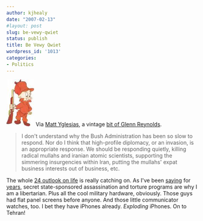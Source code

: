 ```yaml
---
author: kjhealy
date: "2007-02-13"
#layout: post
slug: be-vewy-qwiet
status: publish
title: Be Vewy Qwiet
wordpress_id: '1013'
categories:
- Politics
---
```


![Elmer](elmer.jpg) Via [Matt Yglesias](http://www.matthewyglesias.com/archives/2007/02/assassination_vacation/), a vintage [bit of Glenn Reynolds](http://instapundit.com/archives2/2007/02/post_2501.php).

> I don't understand why the Bush Administration has been so slow to respond. Nor do I think that high-profile diplomacy, or an invasion, is an appropriate response. We should be responding quietly, killing radical mullahs and iranian atomic scientists, supporting the simmering insurgencies within Iran, putting the mullahs' expat business interests out of business, etc.

The whole [24 outlook on life](http://crookedtimber.org/2007/02/10/takin-care-of-business/) is really catching on. As I've been [saying](http://www.crookedtimber.org/2005/12/19/spying-at-home/) for [years](http://www.crookedtimber.org/2004/12/03/freedom-on-the-march/), secret state-sponsored assassination and torture programs are why I am a libertarian. Plus all the cool military hardware, obviously. Those guys had flat panel screens before anyone. And those little communicator watches, too. I bet they have iPhones already. *Exploding* iPhones. On to Tehran!
